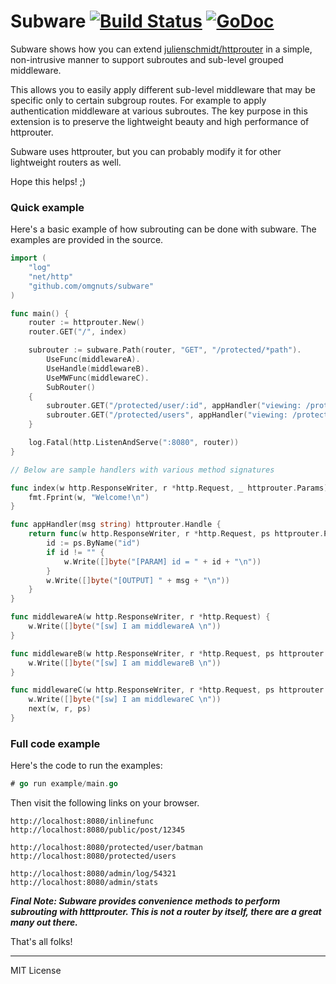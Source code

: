 # Subware [![Build Status](https://travis-ci.org/omgnuts/subware.svg?branch=joice)](https://travis-ci.org/omgnuts/subware) [![GoDoc](https://godoc.org/github.com/omgnuts/subware?status.svg)](http://godoc.org/github.com/omgnuts/subware)

Subware shows how you can extend [julienschmidt/httprouter](https://github.com/julienschmidt/httprouter)
in a simple, non-intrusive manner to support subroutes and sub-level grouped middleware.

This allows you to easily apply different sub-level middleware that may be
specific only to certain subgroup routes. For example to apply authentication middleware at various subroutes.
The key purpose in this extension is to preserve the lightweight beauty and high performance of httprouter.

Subware uses httprouter, but you can probably modify it for other lightweight routers as well.

Hope this helps! ;)

### Quick example

Here's a basic example of how subrouting can be done with subware. The examples are provided in the source.

```go
import (
    "log"
    "net/http"
    "github.com/omgnuts/subware"
)

func main() {
    router := httprouter.New()
    router.GET("/", index)

    subrouter := subware.Path(router, "GET", "/protected/*path").
        UseFunc(middlewareA).
        UseHandle(middlewareB).
        UseMWFunc(middlewareC).
        SubRouter()
    {
        subrouter.GET("/protected/user/:id", appHandler("viewing: /protected/user/:id"))
        subrouter.GET("/protected/users", appHandler("viewing: /protected/users"))
    }

    log.Fatal(http.ListenAndServe(":8080", router))
}

// Below are sample handlers with various method signatures

func index(w http.ResponseWriter, r *http.Request, _ httprouter.Params) {
    fmt.Fprint(w, "Welcome!\n")
}

func appHandler(msg string) httprouter.Handle {
	return func(w http.ResponseWriter, r *http.Request, ps httprouter.Params) {
		id := ps.ByName("id")
		if id != "" {
			w.Write([]byte("[PARAM] id = " + id + "\n"))
		}
		w.Write([]byte("[OUTPUT] " + msg + "\n"))
	}
}

func middlewareA(w http.ResponseWriter, r *http.Request) {
	w.Write([]byte("[sw] I am middlewareA \n"))
}

func middlewareB(w http.ResponseWriter, r *http.Request, ps httprouter.Params) {
	w.Write([]byte("[sw] I am middlewareB \n"))
}

func middlewareC(w http.ResponseWriter, r *http.Request, ps httprouter.Params, next httprouter.Handle) {
	w.Write([]byte("[sw] I am middlewareC \n"))
	next(w, r, ps)
}
```

### Full code example

Here's the code to run the examples:

```go
# go run example/main.go
```

Then visit the following links on your browser.

```
http://localhost:8080/inlinefunc
http://localhost:8080/public/post/12345

http://localhost:8080/protected/user/batman
http://localhost:8080/protected/users

http://localhost:8080/admin/log/54321
http://localhost:8080/admin/stats
```

_**Final Note: Subware provides convenience methods to perform subrouting with htttprouter.
This is not a router by itself, there are a great many out there.**_

That's all folks!

---

MIT License
